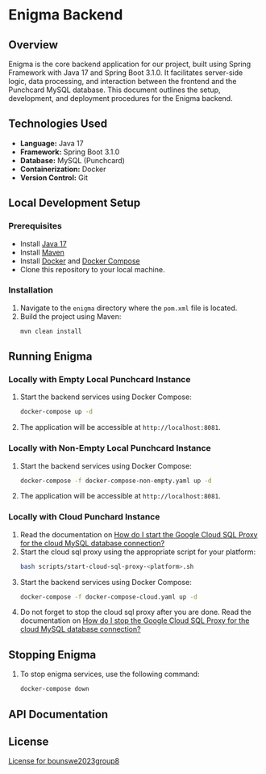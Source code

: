 # Enigma Backend

## Overview
Enigma is the core backend application for our project, built using Spring Framework with Java 17 and Spring Boot 3.1.0. It facilitates server-side logic, data processing, and interaction between the frontend and the Punchcard MySQL database. This document outlines the setup, development, and deployment procedures for the Enigma backend.

## Technologies Used
- **Language:** Java 17
- **Framework:** Spring Boot 3.1.0
- **Database:** MySQL (Punchcard)
- **Containerization:** Docker
- **Version Control:** Git

## Local Development Setup

### Prerequisites
- Install [Java 17](https://jdk.java.net/17/)
- Install [Maven](https://maven.apache.org/download.cgi)
- Install [Docker](https://docs.docker.com/get-docker/) and [Docker Compose](https://docs.docker.com/compose/install/)
- Clone this repository to your local machine.

### Installation
1. Navigate to the `enigma` directory where the `pom.xml` file is located.
2. Build the project using Maven:
    ```bash
    mvn clean install
    ```

## Running Enigma

### Locally with Empty Local Punchcard Instance

1. Start the backend services using Docker Compose:
    ```bash
    docker-compose up -d
    ```
2. The application will be accessible at `http://localhost:8081`.

### Locally with Non-Empty Local Punchcard Instance

1. Start the backend services using Docker Compose:
    ```bash
    docker-compose -f docker-compose-non-empty.yaml up -d
    ```
2. The application will be accessible at `http://localhost:8081`.

### Locally with Cloud Punchard Instance

1. Read the documentation on [How do I start the Google Cloud SQL Proxy for the cloud MySQL database connection?](scripts/start-cloud-sql-proxy.md)
2. Start the cloud sql proxy using the appropriate script for your platform:
    ```bash
    bash scripts/start-cloud-sql-proxy-<platform>.sh
    ```
3. Start the backend services using Docker Compose:
    ```bash
    docker-compose -f docker-compose-cloud.yaml up -d
    ```
4. Do not forget to stop the cloud sql proxy after you are done. Read the documentation on [How do I stop the Google Cloud SQL Proxy for the cloud MySQL database connection?](scripts/kill-cloud-sql-proxy.md) 

## Stopping Enigma
1. To stop enigma services, use the following command:
    ```bash
    docker-compose down
    ```

## API Documentation
<!-- 
to be updated
-->

## License
[License for bounswe2023group8](https://github.com/bounswe/bounswe2023group8/blob/main/LICENSE)
